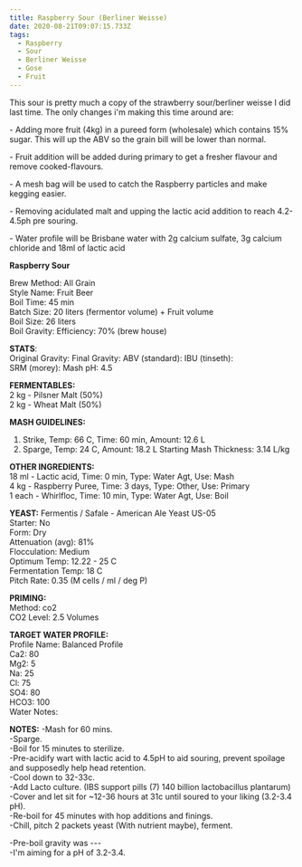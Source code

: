 ```yaml
---
title: Raspberry Sour (Berliner Weisse)
date: 2020-08-21T09:07:15.733Z
tags:
  - Raspberry
  - Sour
  - Berliner Weisse
  - Gose
  - Fruit
---
```

This sour is pretty much a copy of the strawberry sour/berliner weisse I did last time. The only changes i'm making this time around are:

\- Adding more fruit (4kg) in a pureed form (wholesale) which contains 15% sugar. This will up the ABV so the grain bill will be lower than normal. 

\- Fruit addition will be added during primary to get a fresher flavour and remove cooked-flavours. 

\- A mesh bag will be used to catch the Raspberry particles and make kegging easier. 

\- Removing acidulated malt and upping the lactic acid addition to reach 4.2-4.5ph pre souring. 

\- Water profile will be Brisbane water with 2g calcium sulfate, 3g calcium chloride and 18ml of lactic acid 

**Raspberry Sour**  

Brew Method: All Grain\
Style Name: Fruit Beer\
Boil Time: 45 min\
Batch Size: 20 liters (fermentor volume) + Fruit volume\
Boil Size: 26 liters\
Boil Gravity: 
Efficiency: 70% (brew house)  

**STATS**:\
Original Gravity: 
Final Gravity: 
ABV (standard): 
IBU (tinseth):\
SRM (morey): 
Mash pH: 4.5  

**FERMENTABLES:**\
2 kg - Pilsner Malt (50%)\
2 kg - Wheat Malt (50%)  

**MASH GUIDELINES:**

1. Strike, Temp: 66 C, Time: 60 min, Amount: 12.6 L
2. Sparge, Temp: 24 C, Amount: 18.2 L
   Starting Mash Thickness: 3.14 L/kg

**OTHER INGREDIENTS:**\
18 ml - Lactic acid, Time: 0 min, Type: Water Agt, Use: Mash\
4 kg - Raspberry Puree, Time: 3 days, Type: Other, Use: Primary\
1 each - Whirlfloc, Time: 10 min, Type: Water Agt, Use: Boil  

**YEAST:**
Fermentis / Safale - American Ale Yeast US-05\
Starter: No\
Form: Dry\
Attenuation (avg): 81%\
Flocculation: Medium\
Optimum Temp: 12.22 - 25 C\
Fermentation Temp: 18 C\
Pitch Rate: 0.35 (M cells / ml / deg P)  

**PRIMING:**\
Method: co2\
CO2 Level: 2.5 Volumes  

**TARGET WATER PROFILE:**\
Profile Name: Balanced Profile\
Ca2: 80\
Mg2: 5\
Na: 25\
Cl: 75\
SO4: 80\
HCO3: 100\
Water Notes:  

**NOTES:**
-Mash for 60 mins.\
-Sparge.\
-Boil for 15 minutes to sterilize.\
-Pre-acidify wart with lactic acid to 4.5pH to aid souring, prevent spoilage and supposedly help head retention.\
-Cool down to 32-33c.\
-Add Lacto culture. (IBS support pills (7) 140  billion lactobacillus plantarum)\
-Cover and let sit for ~12-36 hours at 31c until soured to your liking (3.2-3.4 pH).\
-Re-boil for 45 minutes with hop additions and finings.\
-Chill, pitch 2 packets yeast (With nutrient maybe), ferment.  

\-Pre-boil gravity was   ---\
-I'm aiming for a pH of 3.2-3.4.